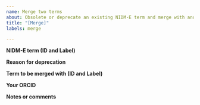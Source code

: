 ```yaml
---
name: Merge two terms
about: Obsolete or deprecate an existing NIDM-E term and merge with another NIDM-E term. Note - use the 'obsolete' template if you would like to deprecate a term without replacing it with another existing NIDM-E term.
title: "[Merge]"
labels: merge

---
```


**NIDM-E term (ID and Label)**


**Reason for deprecation**


**Term to be merged with (ID and Label)**


**Your ORCID**


**Notes or comments**


